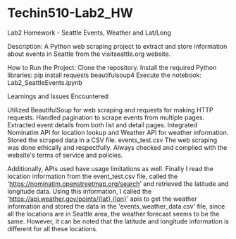 # Techin510-Lab2_HW
Lab2 Homework - Seattle Events, Weather and Lat/Long

Description:
A Python web scraping project to extract and store information about events in Seattle from the visitseattle.org website.

How to Run the Project:
Clone the repository.
Install the required Python libraries: pip install requests beautifulsoup4
Execute the notebook: Lab2_SeattleEvents.ipynb

Learnings and Issues Encountered:

Utilized BeautifulSoup for web scraping and requests for making HTTP requests.
Handled pagination to scrape events from multiple pages.
Extracted event details from both list and detail pages.
Integrated Nominatim API for location lookup and Weather API for weather information.
Stored the scraped data in a CSV file. events_test.csv
The web scraping was done ethically and respectfully. Always checked and complied with the website's terms of service and policies. 

Additionally, APIs used have usage limitations as well.
Finally I read the location information from the event_test.csv file, called the 'https://nominatim.openstreetmap.org/search' and retrieved the latitude and longitude data. Using this information, I called the 'https://api.weather.gov/points/{lat},{lon}' apis to get the weather information and stored the data in the 'events_weather_data.csv' file, since all the locations are in Seattle area, the weather forecast seems to be the same. However, it can be noted that the latitude and longitude information is different for all these locations. 

